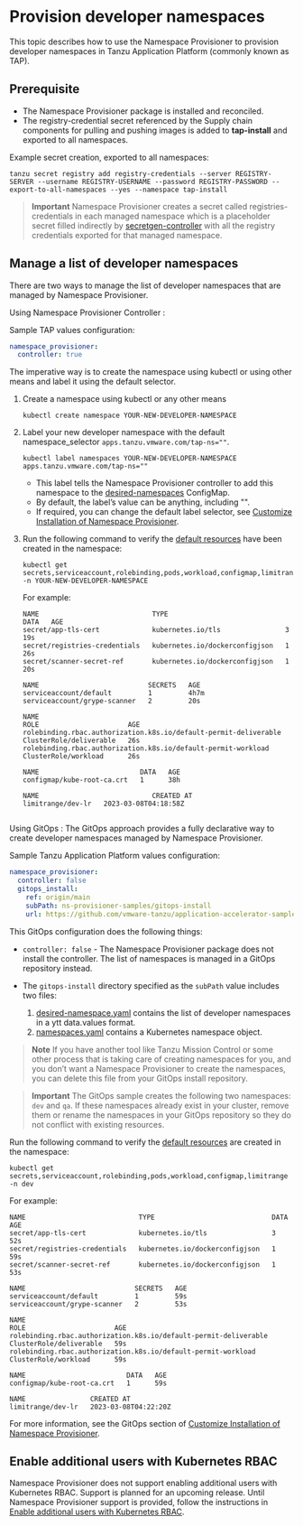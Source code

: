 # Provision developer namespaces

This topic describes how to use the Namespace Provisioner to provision developer namespaces in Tanzu Application Platform (commonly known as TAP).

## Prerequisite

- The Namespace Provisioner package is installed and reconciled.
- The registry-credential secret referenced by the Supply chain components for pulling and pushing images is added to **tap-install** and exported to all namespaces.

Example secret creation, exported to all namespaces:

```shell
tanzu secret registry add registry-credentials --server REGISTRY-SERVER --username REGISTRY-USERNAME --password REGISTRY-PASSWORD --export-to-all-namespaces --yes --namespace tap-install
```

>**Important** Namespace Provisioner creates a secret called registries-credentials in each managed namespace which is a placeholder secret filled indirectly by [secretgen-controller](https://github.com/carvel-dev/secretgen-controller) with all the registry credentials exported for that managed  namespace.

## <a id ='manage-list'></a>Manage a list of developer namespaces

There are two ways to manage the list of developer namespaces that are managed by Namespace Provisioner.

Using Namespace Provisioner Controller
:

  Sample TAP values configuration:

  ```yaml
  namespace_provisioner:
    controller: true
  ```

  The imperative way is to create the namespace using kubectl or using other means and label it using the default selector.

  1. Create a namespace using kubectl or any other means

      ```shell
      kubectl create namespace YOUR-NEW-DEVELOPER-NAMESPACE
      ```

  2. Label your new developer namespace with the default namespace_selector `apps.tanzu.vmware.com/tap-ns=""`.

      ```shell
      kubectl label namespaces YOUR-NEW-DEVELOPER-NAMESPACE apps.tanzu.vmware.com/tap-ns=""
      ```

      - This label tells the Namespace Provisioner controller to add this namespace to the [desired-namespaces](about.hbs.md#desired-ns) ConfigMap.
      - By default, the label’s value can be anything, including "".
      - If required, you can change the default label selector, see [Customize Installation of Namespace Provisioner](customize-installation.md#con-label-selector).
  3. Run the following command to verify the [default resources](reference.md#default-resources) have been created in the namespace:

      ```shell
      kubectl get secrets,serviceaccount,rolebinding,pods,workload,configmap,limitrange -n YOUR-NEW-DEVELOPER-NAMESPACE
      ```
      For example:

      ```console
      NAME                            TYPE                             DATA   AGE
      secret/app-tls-cert             kubernetes.io/tls                3      19s
      secret/registries-credentials   kubernetes.io/dockerconfigjson   1      26s
      secret/scanner-secret-ref       kubernetes.io/dockerconfigjson   1      20s

      NAME                           SECRETS   AGE
      serviceaccount/default         1         4h7m
      serviceaccount/grype-scanner   2         20s

      NAME                                                               ROLE                      AGE
      rolebinding.rbac.authorization.k8s.io/default-permit-deliverable   ClusterRole/deliverable   26s
      rolebinding.rbac.authorization.k8s.io/default-permit-workload      ClusterRole/workload      26s

      NAME                         DATA   AGE
      configmap/kube-root-ca.crt   1      38h

      NAME                            CREATED AT
      limitrange/dev-lr   2023-03-08T04:18:58Z
    
     ```

Using GitOps
: The GitOps approach provides a fully declarative way to create developer namespaces managed
by Namespace Provisioner.

  Sample Tanzu Application Platform values configuration:

  ```yaml
  namespace_provisioner:
    controller: false
    gitops_install:
      ref: origin/main
      subPath: ns-provisioner-samples/gitops-install
      url: https://github.com/vmware-tanzu/application-accelerator-samples.git
  ```

  This GitOps configuration does the following things:

  - `controller: false` - The Namespace Provisioner package does not install the controller. The list of namespaces is managed in a GitOps repository instead.
  - The `gitops-install` directory specified as the `subPath` value includes two files:

    1. [desired-namespace.yaml](https://github.com/vmware-tanzu/application-accelerator-samples/blob/main/ns-provisioner-samples/gitops-install/desired-namespaces.yaml) contains the list of developer namespaces in a ytt data.values format.
    2. [namespaces.yaml](https://github.com/vmware-tanzu/application-accelerator-samples/blob/main/ns-provisioner-samples/gitops-install/namespaces.yaml) contains a Kubernetes namespace object.

  >**Note** If you have another tool like Tanzu Mission Control or some other process that is taking care of creating namespaces for you, and you don’t want a Namespace Provisioner to create the namespaces, you can delete this file from your GitOps install repository.

  >**Important**  The GitOps sample creates the following two namespaces: `dev` and `qa`. If these namespaces already exist in your cluster, remove them or rename the namespaces in your GitOps repository so they do not conflict with existing resources.

  Run the following command to verify the [default resources](reference.md#default-resources) are created in the namespace:

  ```shell
  kubectl get secrets,serviceaccount,rolebinding,pods,workload,configmap,limitrange -n dev
  ```

  For example:
  
  ```console
  NAME                            TYPE                             DATA   AGE
  secret/app-tls-cert             kubernetes.io/tls                3      52s
  secret/registries-credentials   kubernetes.io/dockerconfigjson   1      59s
  secret/scanner-secret-ref       kubernetes.io/dockerconfigjson   1      53s

  NAME                           SECRETS   AGE
  serviceaccount/default         1         59s
  serviceaccount/grype-scanner   2         53s

  NAME                                                               ROLE                      AGE
  rolebinding.rbac.authorization.k8s.io/default-permit-deliverable   ClusterRole/deliverable   59s
  rolebinding.rbac.authorization.k8s.io/default-permit-workload      ClusterRole/workload      59s

  NAME                         DATA   AGE
  configmap/kube-root-ca.crt   1      59s

  NAME                CREATED AT
  limitrange/dev-lr   2023-03-08T04:22:20Z
  ```

  For more information, see the GitOps section of [Customize Installation of Namespace Provisioner](customize-installation.md).

## <a id ='additional-users-k8s-rbac'></a>Enable additional users with Kubernetes RBAC

Namespace Provisioner does not support enabling additional users with Kubernetes RBAC. Support
is planned for an upcoming release. Until Namespace Provisioner support is provided, follow
the instructions in [Enable additional users with Kubernetes RBAC](legacy-manual-namespace-setup.hbs.md#user-rbac-k8s).
